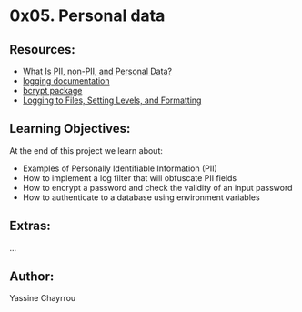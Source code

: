 # 0x05. Personal data

## Resources:

- <a href="https://piwik.pro/blog/what-is-pii-personal-data/" target="_blank">What Is PII, non-PII, and Personal Data?</a>
- <a href="https://docs.python.org/3/library/logging.html" target="_blank">logging documentation</a>
- <a href="https://github.com/pyca/bcrypt/" target="_blank">bcrypt package</a>
- <a href="https://www.youtube.com/watch?v=-ARI4Cz-awo" target="_blank">Logging to Files, Setting Levels, and Formatting</a>


## Learning Objectives:

At the end of this project we learn about:

- Examples of Personally Identifiable Information (PII)
- How to implement a log filter that will obfuscate PII fields
- How to encrypt a password and check the validity of an input password
- How to authenticate to a database using environment variables

## Extras:

...

## Author:

Yassine Chayrrou
